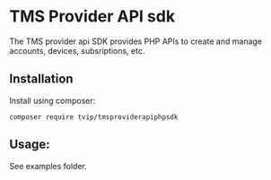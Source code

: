 # TMS Provider API sdk
The TMS provider api SDK provides PHP APIs to create and manage accounts, devices, subsriptions, etc. 

## Installation
Install using composer:

`composer require tvip/tmsproviderapiphpsdk`

## Usage:

See examples folder.
